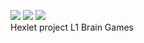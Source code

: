 <a href="https://codeclimate.com/github/dzencot/js_l1_brain_games-s12"><img src="https://codeclimate.com/github/dzencot/js_l1_brain_games-s12/badges/gpa.svg" /></a>
<a href="https://codeclimate.com/github/dzencot/js_l1_brain_games-s12/coverage"><img src="https://codeclimate.com/github/dzencot/js_l1_brain_games-s12/badges/coverage.svg" /></a>
<a href="https://codeclimate.com/github/dzencot/js_l1_brain_games-s12"><img src="https://codeclimate.com/github/dzencot/js_l1_brain_games-s12/badges/issue_count.svg" /></a><br>
Hexlet project L1 Brain Games
